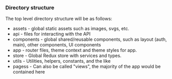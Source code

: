 ### Directory structure
The top level directory structure will be as follows:

* assets - global static assets such as images, svgs, etc.
* api - files for interacting with the API
* components - global shared/reusable components, such as layout (auth, main), other components, UI components
* app - router files, theme context and theme styles for app.
* store - Global Redux store with services and types.
* utils - Utilities, helpers, constants, and the like
* pagess - Can also be called "views", the majority of the app would be contained here
